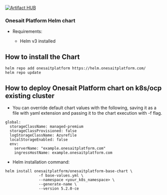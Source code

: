 [![Artifact HUB](https://img.shields.io/endpoint?url=https://artifacthub.io/badge/repository/onesaitplatformhelmchart)](https://artifacthub.io/packages/search?repo=onesaitplatformhelmchart)

### Onesait Platform Helm chart

- Requirements:

  - Helm v3 installed

## How to install the Chart

```
helm repo add onesaitplatform https://helm.onesaitplatform.com/
helm repo update
```

## How to deploy Onesait Platform chart on k8s/ocp existing cluster

- You can override default chart values with the following, saving it as a file with yaml extension and passing it to the chart execution with -f flag.

```
global:
  storageClassName: managed-premium
  storageClassProvisioned: false
  logStorageClassName: Azurefile
  localStorageEnabled: false
  env:
    serverName: "example.onesaitplatform.com"
    ingressHostName: example.onesaitplatform.com
```

- Helm installation command:

```
helm install onesaitplatform/onesaitplatform-base-chart \
               -f base-values.yml \
               --namespace <your_k8s_namespace> \
               --generate-name \
               --version 5.2.0-ce
```
